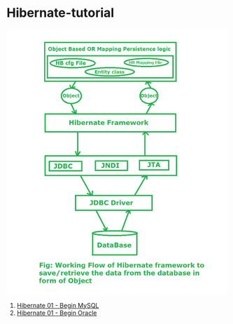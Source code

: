 # Hibernate-tutorial

![](images/hibernate_architecture.png)

01. [Hibernate 01 - Begin MySQL](./01-begin-mysql/src/main/java/com/github/truongbb/mainrun/MainRun.java)
01. [Hibernate 01 - Begin Oracle](./02-begin-oracle/src/main/java/com/github/truongbb/run/MainRun.java)

